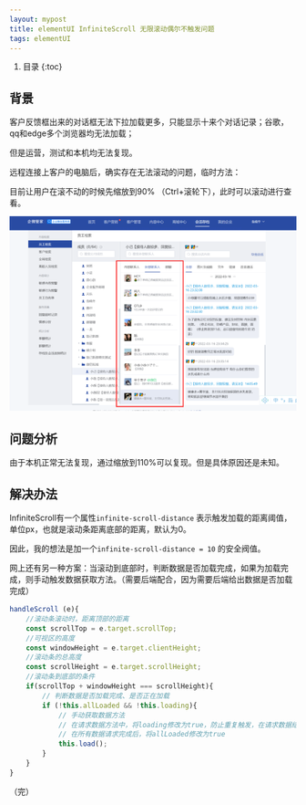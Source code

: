 ```yaml
---
layout: mypost
title: elementUI InfiniteScroll 无限滚动偶尔不触发问题
tags: elementUI
---
```


1. 目录
{:toc}

<!--more-->

## 背景

客户反馈框出来的对话框无法下拉加载更多，只能显示十来个对话记录；谷歌，qq和edge多个浏览器均无法加载；

但是运营，测试和本机均无法复现。

远程连接上客户的电脑后，确实存在无法滚动的问题，临时方法：

目前让用户在滚不动的时候先缩放到90% （Ctrl+滚轮下），此时可以滚动进行查看。

![](./image/4.png)

## 问题分析

由于本机正常无法复现，通过缩放到110%可以复现。但是具体原因还是未知。



## 解决办法

InfiniteScroll有一个属性`infinite-scroll-distance` 表示触发加载的距离阈值，单位px，也就是滚动条距离底部的距离，默认为0。

因此，我的想法是加一个`infinite-scroll-distance = 10` 的安全阀值。



网上还有另一种方案：当滚动到底部时，判断数据是否加载完成，如果为加载完成，则手动触发数据获取方法。（需要后端配合，因为需要后端给出数据是否加载完成）

```JavaScript
handleScroll (e){
    //滚动条滚动时，距离顶部的距离
    const scrollTop = e.target.scrollTop;
    //可视区的高度
    const windowHeight = e.target.clientHeight;
    //滚动条的总高度
    const scrollHeight = e.target.scrollHeight;
    //滚动条到底部的条件
    if(scrollTop + windowHeight === scrollHeight){
        // 判断数据是否加载完成、是否正在加载
        if (!this.allLoaded && !this.loading){
            // 手动获取数据方法
            // 在请求数据方法中，将loading修改为true，防止重复触发，在请求数据结束后，将loading修改为false
            // 在所有数据请求完成后，将allLoaded修改为true 
            this.load();
        }
    }
}
```



（完）

